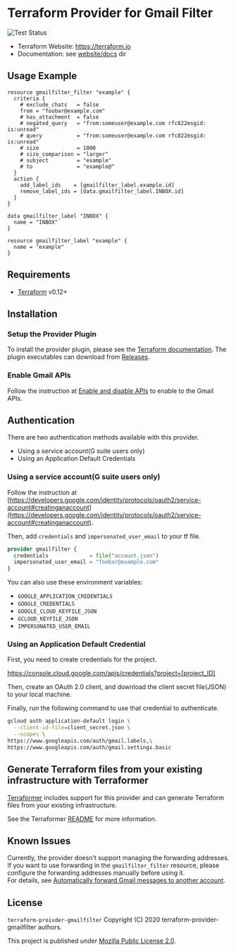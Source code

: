 # Terraform Provider for Gmail Filter

![Test Status](https://github.com/yamamoto-febc/terraform-provider-gmailfilter/workflows/Tests/badge.svg)

- Terraform Website: https://terraform.io
- Documentation: see [website/docs](website/docs) dir

## Usage Example

```hcl
resource gmailfilter_filter "example" {
  criteria {
    # exclude_chats   = false
    from = "foobar@example.com"
    # has_attachment  = false
    # negated_query   = "from:someuser@example.com rfc822msgid: is:unread"
    # query           = "from:someuser@example.com rfc822msgid: is:unread"
    # size            = 1000
    # size_comparison = "larger"
    # subject         = "example"
    # to              = "example@"
  }
  action {
    add_label_ids    = [gmailfilter_label.example.id]
    remove_label_ids = [data.gmailfilter_label.INBOX.id]
  }
}

data gmailfilter_label "INBOX" {
  name = "INBOX"
}

resource gmailfilter_label "example" {
  name = "example"
}
```

## Requirements

- [Terraform](https://terraform.io) v0.12+

## Installation

### Setup the Provider Plugin

To install the provider plugin, please see the [Terraform documentation](https://www.terraform.io/docs/configuration/providers.html#third-party-plugins).
The plugin executables can download from [Releases](https://github.com/yamamoto-febc/terraform-provider-gmailfilter/releases/latest).

### Enable Gmail APIs

Follow the instruction at [Enable and disable APIs](https://support.google.com/googleapi/answer/6158841) to enable to the Gmail APIs.

## Authentication

There are two authentication methods available with this provider.

- Using a service account(G suite users only)
- Using an Application Default Credentials

### Using a service account(G suite users only)

Follow the instruction at [https://developers.google.com/identity/protocols/oauth2/service-account#creatinganaccount](https://developers.google.com/identity/protocols/oauth2/service-account#creatinganaccount).

Then, add `credentials` and `impersonated_user_email` to your tf file.

```tf
provider gmailfilter {
  credentials             = file("account.json")
  impersonated_user_email = "foobar@example.com"  
}
```

You can also use these environment variables:

- `GOOGLE_APPLICATION_CREDENTIALS`
- `GOOGLE_CREDENTIALS`
- `GOOGLE_CLOUD_KEYFILE_JSON`
- `GCLOUD_KEYFILE_JSON`
- `IMPERSONATED_USER_EMAIL`

### Using an Application Default Credential

First, you need to create credentials for the project.

https://console.cloud.google.com/apis/credentials?project=[project_ID]

Then, create an OAuth 2.0 client, and download the client secret file(JSON) to your local machine.

Finally, run the following command to use that credential to authenticate.

```bash
gcloud auth application-default login \
  --client-id-file=client_secret.json \
  --scopes \
https://www.googleapis.com/auth/gmail.labels,\
https://www.googleapis.com/auth/gmail.settings.basic
```

## Generate Terraform files from your existing infrastructure with Terraformer

[Terraformer](https://github.com/GoogleCloudPlatform/terraformer) includes support for this provider and can generate Terraform files from your existing infrastructure.

See the Terraformer [README](https://github.com/GoogleCloudPlatform/terraformer/blob/master/README.md#use-with-gmailfilter) for more information.

## Known Issues

Currently, the provider doesn't support managing the forwarding addresses.  
If you want to use forwarding in the `gmailfilter_filter` resource, please configure the forwarding addresses manually before using it.  
For details, see [Automatically forward Gmail messages to another account](https://support.google.com/mail/answer/10957).

## License

 `terraform-proivder-gmailfilter` Copyright (C) 2020 terraform-provider-gmailfilter authors.
 
  This project is published under [Mozilla Public License 2.0](LICENSE).
